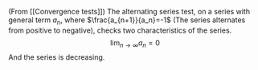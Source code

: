 (From [[Convergence tests]])
The alternating series test, on a series with general term $a_n$, where $\frac{a_{n+1}}{a_n}=-1$ (The series alternates from positive to negative), checks two characteristics of the series. 
$$\lim_{n\to\infty}a_n = 0$$
And the series is decreasing. 
